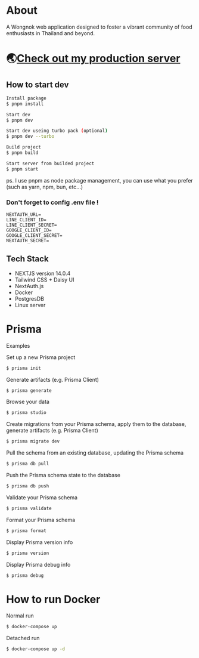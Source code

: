 # About

A Wongnok web application designed to foster a vibrant community of food enthusiasts in Thailand and beyond.

# 🌏[Check out my production server](https://kirato.cloud)

## How to start dev

```bash
Install package
$ pnpm install

Start dev
$ pnpm dev

Start dev useing turbo pack (optional)
$ pnpm dev --turbo

Build project
$ pnpm build

Start server from builded project
$ pnpm start
```

ps. I use pnpm as node package management, you can use what you prefer (such as yarn, npm, bun, etc...)

### Don't forget to config .env file !

```.env
NEXTAUTH_URL=
LINE_CLIENT_ID=
LINE_CLIENT_SECRET=
GOOGLE_CLIENT_ID=
GOOGLE_CLIENT_SECRET=
NEXTAUTH_SECRET=
```

## Tech Stack

- NEXTJS version 14.0.4
- Tailwind CSS + Daisy UI
- NextAuth.js
- Docker
- PostgresDB
- Linux server

# Prisma

Examples

Set up a new Prisma project

```bash
$ prisma init
```

Generate artifacts (e.g. Prisma Client)

```bash
$ prisma generate
```

Browse your data

```bash
$ prisma studio
```

Create migrations from your Prisma schema, apply them to the database, generate artifacts (e.g. Prisma Client)

```bash
$ prisma migrate dev
```

Pull the schema from an existing database, updating the Prisma schema

```bash
$ prisma db pull
```

Push the Prisma schema state to the database

```bash
$ prisma db push
```

Validate your Prisma schema

```bash
$ prisma validate
```

Format your Prisma schema

```bash
$ prisma format
```

Display Prisma version info

```bash
$ prisma version
```

Display Prisma debug info

```bash
$ prisma debug
```

# How to run Docker

Normal run

```bash
$ docker-compose up
```

Detached run

```bash
$ docker-compose up -d
```
